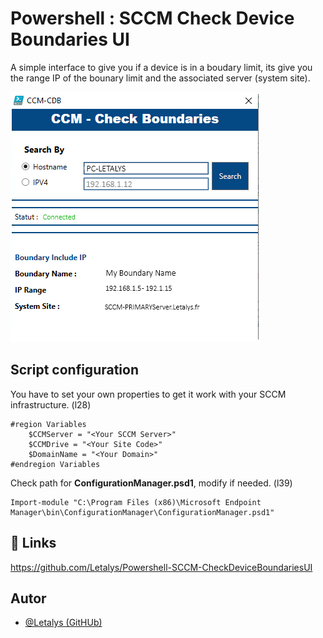 
# Powershell : SCCM Check Device Boundaries UI

A simple interface to give you if a device is in a boudary limit, its give you the range IP of the bounary limit and the associated server (system site).

![image info](Screenshot.png)

## Script configuration

You have to set your own properties to get it work with your SCCM infrastructure. (l28)

```
#region Variables
    $CCMServer = "<Your SCCM Server>"
    $CCMDrive = "<Your Site Code>"
    $DomainName = "<Your Domain>"
#endregion Variables
```
Check path for **ConfigurationManager.psd1**, modify if needed. (l39)

```
Import-module "C:\Program Files (x86)\Microsoft Endpoint Manager\bin\ConfigurationManager\ConfigurationManager.psd1"
```

## 🔗 Links
https://github.com/Letalys/Powershell-SCCM-CheckDeviceBoundariesUI


## Autor
- [@Letalys (GitHUb)](https://www.github.com/Letalys)